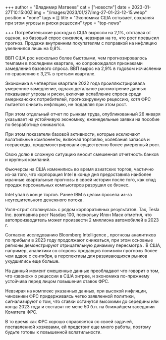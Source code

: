 +++
author = "Владимир Матвеев"
cat = ["новости"]
date = 2023-01-27T10:15:00Z
img = "/images/2023/01/27/img-27-01-23-12-15.webp"
position = "none"
tags = []
title = "Экономика США остывает, сохраняя при этом угрозы и риски рецессии"
type = "top-news"

+++
Потребительские расходы в США выросли на 2,1%, отставая от оценок, но базовый спрос снизился, невзирая на то, что рост превысил прогноз. Продажи внутренним покупателям с поправкой на инфляцию увеличился лишь на 0,8%.

ВВП США рос несколько более быстрыми, чем прогнозировалось темпами в последнем квартале, но сопровождался признаками замедления базового спроса. ВВП вырос на 2,9% в годовом исчислении по сравнению с 3,2% в третьем квартале. 

Экономика в четвертом квартале 2022 года проиллюстрировала умеренное замедление, однако детальное рассмотрение данных показывает угрозы и риски, включая ослабление спроса среди американских потребителей, прогнозируемую рецессию, хотя ФРС пытается снизить инфляцию, не подавляя при этом рост. 

При этом отдельный отчет по рынкам труда, опубликованный 26 января указывает на устойчивую экономику, еженедельные заявки на пособие по безработице снижаются.

При этом показатели базовой активности, которые исключают волатильные компоненты, включая торговлю, колебания запасов и госрасходы, продемонстрировали существенно более умеренный рост.

Свою долю в сложную ситуацию вносит смешенная отчетность банков и крупных компаний. 

Фьючерсы на США изменились во время азиатских торгов, частично из-за того, что корпорация Intel в конце дня предоставила наиболее мрачные квартальные прогнозы в своей истории после того, как спад продаж персональных компьютеров разрушил ее бизнес. 

Intel упал в конце торгов. Ранее IBM в целом просела из-за неутешительного денежного потока.

Уолл-стрит столкнулась с рядом корпоративных результатов. Так, Tesla Inc. возглавила рост Nasdaq 100, поскольку Илон Маск  отметил, что автопроизводитель может произвести 2 миллиона автомобилей в 2023 г. 

Согласно исследованию Bloomberg Intelligence , прогнозы аналитиков по прибыли в 2023 году продолжают снижаться, при этом основные регионы демонстрируют отрицательную динамику пересмотра . В США, например, аналитики со стороны продавцов понизили прогнозы более чем вдвое с сентября, а перспективы для развивающихся рынков ухудшились еще больше.

На данный момент смешенные данные преобладают что говорит о том, что «звонок» о рецессии в США хитрее, и экономика по-прежнему устойчива перед лицом повышения ставок ФРС. 

Невзирая на комплекс указанных данных, при высокой инфляции, чиновники ФРС придерживаясь четко заявленной политики, сигнализируют о том, что ставки останутся высокими до середины или конца 2023 года и составят не мене 50 б.п. на ближайшем заседании Комитета ФРС. 

В то время как ФРС хорошо справляется со своей задачей, поставленной хозяевами, ей предстоит еще много работы, поэтому будьте готовы к повышенной волатильности.